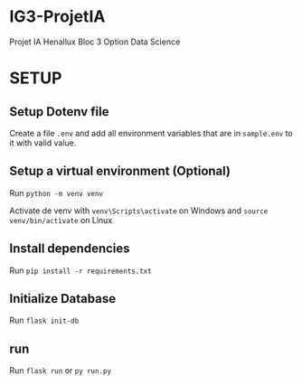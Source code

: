 # IG3-ProjetIA

Projet IA Henallux Bloc 3 Option Data Science

# SETUP

## Setup Dotenv file

Create a file `.env` and add all environment variables that are in `sample.env` to it with valid value.

## Setup a virtual environment (Optional)

Run `python -m venv venv`

Activate de venv with `venv\Scripts\activate` on Windows and `source venv/bin/activate` on Linux

## Install dependencies

Run `pip install -r requirements.txt`

## Initialize Database

Run `flask init-db`

## run

Run `flask run` or `py run.py`
